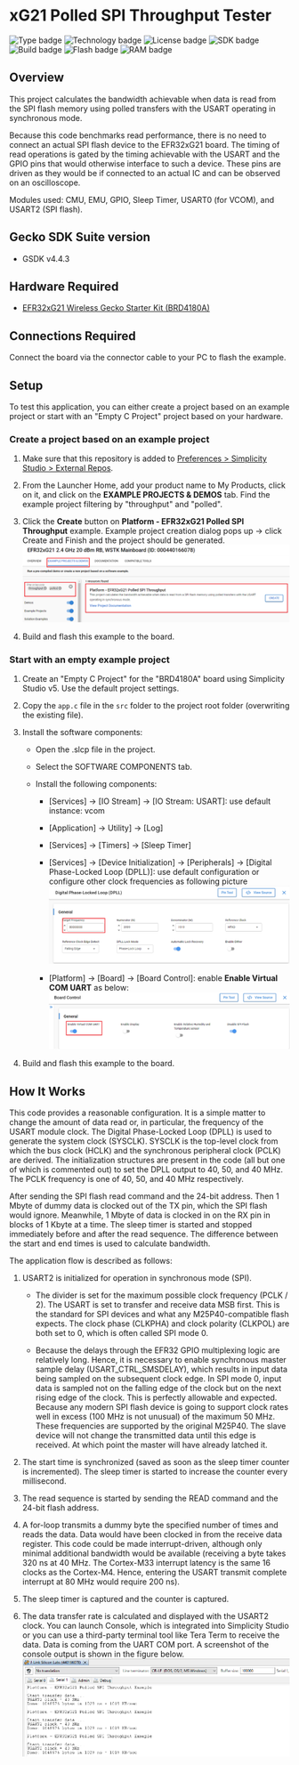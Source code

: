 # xG21 Polled SPI Throughput Tester #
![Type badge](https://img.shields.io/badge/dynamic/json?url=https://raw.githubusercontent.com/SiliconLabs/application_examples_ci/master/platform_applications/polled_common.json&label=Type&query=type&color=green)
![Technology badge](https://img.shields.io/badge/dynamic/json?url=https://raw.githubusercontent.com/SiliconLabs/application_examples_ci/master/platform_applications/polled_common.json&label=Technology&query=technology&color=green)
![License badge](https://img.shields.io/badge/dynamic/json?url=https://raw.githubusercontent.com/SiliconLabs/application_examples_ci/master/platform_applications/polled_common.json&label=License&query=license&color=green)
![SDK badge](https://img.shields.io/badge/dynamic/json?url=https://raw.githubusercontent.com/SiliconLabs/application_examples_ci/master/platform_applications/polled_common.json&label=SDK&query=sdk&color=green)
![Build badge](https://img.shields.io/endpoint?url=https://raw.githubusercontent.com/SiliconLabs/application_examples_ci/master/platform_applications/polled_build_status.json)
![Flash badge](https://img.shields.io/badge/dynamic/json?url=https://raw.githubusercontent.com/SiliconLabs/application_examples_ci/master/platform_applications/polled_common.json&label=Flash&query=flash&color=blue)
![RAM badge](https://img.shields.io/badge/dynamic/json?url=https://raw.githubusercontent.com/SiliconLabs/application_examples_ci/master/platform_applications/polled_common.json&label=RAM&query=ram&color=blue)

## Overview ##

This project calculates the bandwidth achievable when data is read from the SPI flash memory using polled transfers with the USART operating in synchronous mode.

Because this code benchmarks read performance, there is no need to connect an actual SPI flash device to the EFR32xG21 board. The timing of read operations is gated by the timing achievable with the USART and the GPIO pins that would otherwise interface to such a device. These pins are driven as they would be if connected to an actual IC and can be observed on an oscilloscope.

Modules used: CMU, EMU, GPIO, Sleep Timer, USART0 (for VCOM), and USART2 (SPI flash).
## Gecko SDK Suite version ##

- GSDK v4.4.3

## Hardware Required ##

- [EFR32xG21 Wireless Gecko Starter Kit (BRD4180A)](https://www.silabs.com/development-tools/wireless/efr32xg21-wireless-starter-kit?tab=overview)

## Connections Required ##

Connect the board via the connector cable to your PC to flash the example.

## Setup ##

To test this application, you can either create a project based on an example project or start with an "Empty C Project" project based on your hardware.

### Create a project based on an example project ###

1. Make sure that this repository is added to [Preferences > Simplicity Studio > External Repos](https://docs.silabs.com/simplicity-studio-5-users-guide/latest/ss-5-users-guide-about-the-launcher/welcome-and-device-tabs).

2. From the Launcher Home, add your product name to My Products, click on it, and click on the **EXAMPLE PROJECTS & DEMOS** tab. Find the example project filtering by "throughput" and "polled".

3. Click the **Create** button on **Platform - EFR32xG21 Polled SPI Throughput** example. Example project creation dialog pops up -> click Create and Finish and the project should be generated.
![create_project](image/create_project.png)

4. Build and flash this example to the board.

### Start with an empty example project ###

1. Create an "Empty C Project" for the "BRD4180A" board using Simplicity Studio v5. Use the default project settings.

2. Copy the `app.c` file in the `src` folder to the project root folder (overwriting the existing file).

3. Install the software components:

    - Open the .slcp file in the project.

    - Select the SOFTWARE COMPONENTS tab.

    - Install the following components:

        - [Services] → [IO Stream] → [IO Stream: USART]: use default instance: vcom
  
        - [Application] → Utility] → [Log]

        - [Services] → [Timers] → [Sleep Timer]
  
        - [Services] → [Device Initialization] → [Peripherals] → [Digital Phase-Locked Loop (DPLL)]: use default configuration or configure other clock frequencies as following picture
        ![setup_dpll](image/setup_dpll.png)

        - [Platform] → [Board] → [Board Control]: enable **Enable Virtual COM UART** as below:
          ![board_control](image/board_control.png)    

4. Build and flash this example to the board.

## How It Works ##

This code provides a reasonable configuration. It is a simple matter to change the amount of data read or, in particular, the frequency of the USART module clock. The Digital Phase-Locked Loop (DPLL) is used to generate the system clock (SYSCLK). SYSCLK is the top-level clock from which the bus clock (HCLK) and the synchronous peripheral clock (PCLK) are derived. The initialization structures are present in the code (all but one of which is commented out) to set the DPLL output to 40, 50, and 40 MHz. The PCLK frequency is one of 40, 50, and 40 MHz respectively.

After sending the SPI flash read command and the 24-bit address. Then 1 Mbyte of dummy data is clocked out of the TX pin, which the SPI flash would ignore. Meanwhile, 1 Mbyte of data is clocked in on the RX pin in blocks of 1 Kbyte at a time. The sleep timer is started and stopped immediately before and after the read sequence. The difference between the start and end times is used to calculate bandwidth.

The application flow is described as follows:

1.  USART2 is initialized for operation in synchronous mode (SPI).

    - The divider is set for the maximum possible clock frequency (PCLK / 2). The USART is set to transfer and receive data MSB first. This is the standard for SPI devices and what any M25P40-compatible flash expects. The clock phase (CLKPHA) and clock polarity (CLKPOL) are both set to 0, which is often called SPI mode 0. 

    - Because the delays through the EFR32 GPIO multiplexing logic are relatively long. Hence, it is necessary to enable synchronous master sample delay (USART_CTRL_SMSDELAY), which results in input data being sampled on the subsequent clock edge. In SPI mode 0, input data is sampled not on the falling edge of the clock but on the next rising edge of the clock. This is perfectly allowable and expected. Because any modern SPI flash device is going to support clock rates well in excess (100 MHz is not unusual) of the maximum 50 MHz. These frequencies are supported by the original M25P40.
    The slave device will not change the transmitted data until this edge is received. At which point the master will have already latched it.

2. The start time is synchronized (saved as soon as the sleep timer counter is incremented). The sleep timer is started to increase the counter every millisecond.

3. The read sequence is started by sending the READ command and the 24-bit flash address.

4. A for-loop transmits a dummy byte the specified number of times and reads the data. Data would have been clocked in from the receive data register. This code could be made interrupt-driven, although only minimal additional bandwidth would be available (receiving a byte takes 320 ns at 40 MHz. The Cortex-M33 interrupt latency is the same 16 clocks as the Cortex-M4. Hence, entering the USART transmit complete interrupt at 80 MHz would require 200 ns).

5. The sleep timer is captured and the counter is captured.

6. The data transfer rate is calculated and displayed with the USART2 clock. You can launch Console, which is integrated into Simplicity Studio or you can use a third-party terminal tool like Tera Term to receive the data. Data is coming from the UART COM port. A screenshot of the console output is shown in the figure below.
![console_log](image/console_log.png)